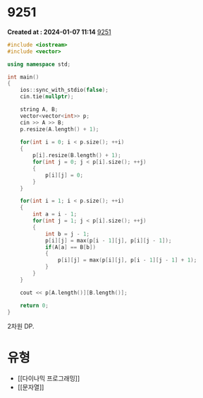 # 9251 
**Created at : 2024-01-07 11:14**
[9251](https://www.acmicpc.net/problem/9251)

```cpp
#include <iostream>
#include <vector>

using namespace std;

int main()
{
    ios::sync_with_stdio(false);
    cin.tie(nullptr);

    string A, B;
    vector<vector<int>> p;
    cin >> A >> B;
    p.resize(A.length() + 1);
    
    for(int i = 0; i < p.size(); ++i)
    {
        p[i].resize(B.length() + 1);
        for(int j = 0; j < p[i].size(); ++j)
        {
            p[i][j] = 0;
        }
    }

    for(int i = 1; i < p.size(); ++i)
    {
        int a = i - 1;
        for(int j = 1; j < p[i].size(); ++j)
        {
            int b = j - 1;
            p[i][j] = max(p[i - 1][j], p[i][j - 1]);
            if(A[a] == B[b])
            {
                p[i][j] = max(p[i][j], p[i - 1][j - 1] + 1);
            }
        }
    }

    cout << p[A.length()][B.length()];

    return 0;
}
```

2차원 DP.

# 유형
- [[다이나믹 프로그래밍]]
- [[문자열]]
